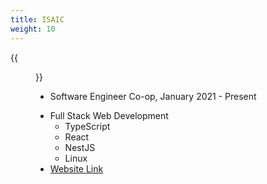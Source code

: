```yaml
---
title: ISAIC
weight: 10
---
```


{{<figure src="./isaic.webp" width="200">}}

- Software Engineer Co-op, January 2021 - Present
<!--more-->
- Full Stack Web Development
  - TypeScript
  - React
  - NestJS
  - Linux
- [Website Link](https://isaic.ca)